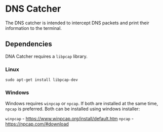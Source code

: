 # DNS Catcher

The DNS catcher is intended to intercept DNS packets and print their information to the terminal.

## Dependencies

DNA Catcher requires a `libpcap` library.

### Linux

```shell
sudo apt-get install libpcap-dev
```

### Windows
Windows requires `winpcap` or `npcap`. If both are installed at the same time, `npcap` is preferred. Both can be installed using windows installer:

`winpcap` - https://www.winpcap.org/install/default.htm
`npcap` - https://npcap.com/#download
